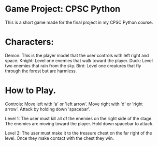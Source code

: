 Game Project: CPSC Python
============

This is a short game made for the final project in my CPSC Python course.

Characters:
============

Demon: This is the player model that the user controls with left right and space.
Knight: Level one enemies that walk toward the player.
Duck: Level two enemies that rain from the sky.
Bird: Level one creatures that fly through the forest but are harmless.

How to Play.
============
Controls: Move left with 'a' or 'left arrow'. Move right with 'd' or 'right arrow'. Attack by holding down 'spacebar'.

Level 1: The user must kill all of the enemies on the right side of the stage. The enemies are moving toward the player. Hold down spacebar to attack.

Level 2: The user must make it to the treasure chest on the far right of the level. Once they make contact with the chest they win.
